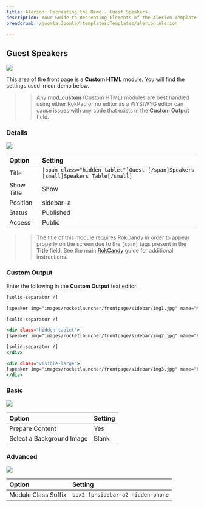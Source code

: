```yaml
---
title: Alerion: Recreating the Demo - Guest Speakers
description: Your Guide to Recreating Elements of the Alerion Template for Joomla
breadcrumb: /joomla:Joomla/!templates:Templates/alerion:Alerion

---
```


Guest Speakers
-----

![][demo]

This area of the front page is a **Custom HTML** module. You will find the settings used in our demo below.

>> Any **mod_custom** (Custom HTML) modules are best handled using either RokPad or no editor as a WYSIWYG editor can cause issues with any code that exists in the **Custom Output** field.

### Details

![][demo2]

| Option     | Setting                                                                           |  
| :--------- | :-------------------------------------------------------------------------------- |  
| Title      | `[span class="hidden-tablet"]Guest [/span]Speakers [small]Speakers Table[/small]` |  
| Show Title | Show                                                                              |  
| Position   | sidebar-a                                                                         |  
| Status     | Published                                                                         |  
| Access     | Public                                                                            |  

>> The title of this module requires RokCandy in order to appear properly on the screen due to the `[span]` tags present in the **Title** field. See the main [RokCandy](../../extensions/rokcandy/rokcandy_use.md#rokcandy-use-in-rockettheme-template-demos) guide for additional instructions.

### Custom Output
Enter the following in the **Custom Output** text editor.

~~~ .html
[solid-separator /]

[speaker img="images/rocketlauncher/frontpage/sidebar/img1.jpg" name="Mary Watson" position="Software Architech" info="Gantry offers powerful under the hood features and extras." link="#"]View Full Bio[/speaker]

[solid-separator /]

<div class="hidden-tablet">
[speaker img="images/rocketlauncher/frontpage/sidebar/img2.jpg" name="Peter Malkay" position="Design Visionary" info="Beautifully integrated typography to add life to your content." link="#"]View Full Bio[/speaker]

[solid-separator /]
</div>

<div class="visible-large">
[speaker img="images/rocketlauncher/frontpage/sidebar/img3.jpg" name="Franklin Johnston" position="CEO &amp; Founder" info="Integrated styling for K2 is also provided, but not demoed." link="#"]View Full Bio[/speaker]
</div>
~~~

### Basic

![][demo3]

| Option                    | Setting |  
| :------------------------ | :------ |  
| Prepare Content           | Yes     |  
| Select a Background Image | Blank   |

### Advanced

![][demo4]

| Option              | Setting                           |  
| :------------------ | :-------------------------------- |  
| Module Class Suffix | `box2 fp-sidebar-a2 hidden-phone` |  

[demo]: assets/demo_7.jpeg
[demo2]: assets/speakers_1.jpeg
[demo3]: assets/speakers_2.jpeg
[demo4]: assets/speakers_3.jpeg